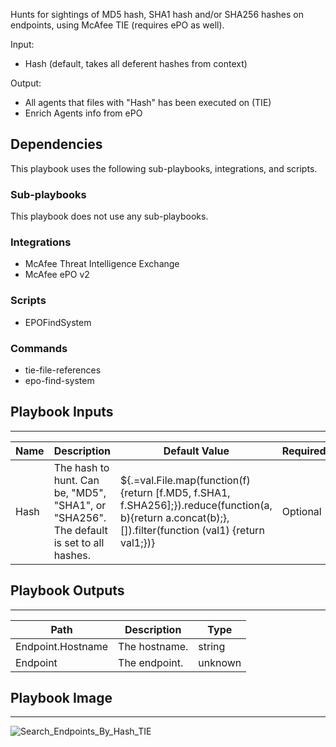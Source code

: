 Hunts for sightings of MD5 hash, SHA1  hash and/or SHA256 hashes on endpoints, using McAfee TIE (requires ePO as well).

Input:
* Hash (default, takes all deferent hashes from context)

Output:
* All agents that files with "Hash" has been executed on (TIE)
* Enrich Agents info from ePO

## Dependencies
This playbook uses the following sub-playbooks, integrations, and scripts.

### Sub-playbooks
This playbook does not use any sub-playbooks.

### Integrations
* McAfee Threat Intelligence Exchange
* McAfee ePO v2

### Scripts
* EPOFindSystem

### Commands
* tie-file-references
* epo-find-system

## Playbook Inputs
---

| **Name** | **Description** | **Default Value** | **Required** |
| --- | --- | --- | --- | 
| Hash | The hash to hunt. Can be, "MD5", "SHA1", or "SHA256". The default is set to all hashes. | ${.=val.File.map(function(f) {return [f.MD5, f.SHA1, f.SHA256];}).reduce(function(a, b){return a.concat(b);}, []).filter(function (val1) {return val1;})} |Optional |

## Playbook Outputs
---

| **Path** | **Description** | **Type** |
| --- | --- | --- |
| Endpoint.Hostname | The hostname. | string |
| Endpoint | The endpoint. | unknown |

## Playbook Image
---
![Search_Endpoints_By_Hash_TIE](https://raw.githubusercontent.com/cvescan/cvescan/1bdd5229392bd86f0cc58265a24df23ee3f7e662/docs/images/playbooks/Search_Endpoints_By_Hash_TIE.png)
